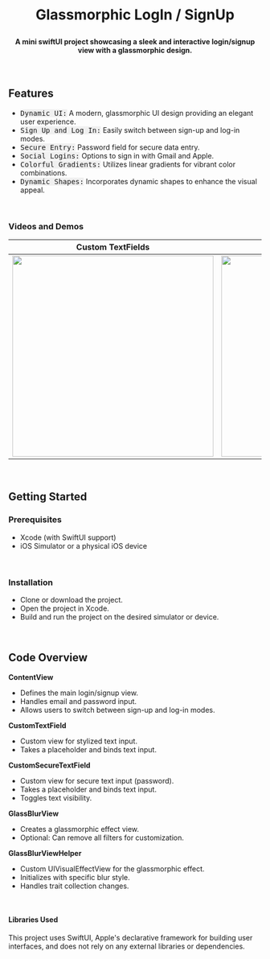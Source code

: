 # <p align="center"><b>Glassmorphic LogIn / SignUp</b></p>


#### <p align="center"> A mini swiftUI project showcasing a sleek and interactive login/signup view with a glassmorphic design.
</p>

<br>

## **Features**
- <kbd style="background-color: #f0f0f0">Dynamic UI:</kbd> A modern, glassmorphic UI design providing an elegant user experience.
- <kbd style="background-color: #f0f0f0">Sign Up and Log In:</kbd> Easily switch between sign-up and log-in modes.
- <kbd style="background-color: #f0f0f0">Secure Entry:</kbd> Password field for secure data entry.
- <kbd style="background-color: #f0f0f0">Social Logins:</kbd> Options to sign in with Gmail and Apple.
- <kbd style="background-color: #f0f0f0">Colorful Gradients:</kbd> Utilizes linear gradients for vibrant color combinations.
- <kbd style="background-color: #f0f0f0">Dynamic Shapes:</kbd> Incorporates dynamic shapes to enhance the visual appeal.

<br>

### **Videos and Demos**

| Custom TextFields | Log In Toggle |
|:---------------:|:----------------:|
|<img width="400" src="https://github.com/ZelynaFarrell/GlassmorphismLogin/assets/117409535/8efe4fbc-3326-405a-91a4-55c096ee73f9">|<img width="400" src="https://github.com/ZelynaFarrell/GlassmorphismLogin/assets/117409535/3079a7fc-649a-4466-ae54-016e943b38ad">|


<br>

## **Getting Started**

### **Prerequisites**
- Xcode (with SwiftUI support)
- iOS Simulator or a physical iOS device

<br>

### **Installation**
- Clone or download the project.
- Open the project in Xcode.
- Build and run the project on the desired simulator or device.

<br>

## **Code Overview**
**ContentView**
- Defines the main login/signup view.
- Handles email and password input.
- Allows users to switch between sign-up and log-in modes.

**CustomTextField**
- Custom view for stylized text input.
- Takes a placeholder and binds text input.

**CustomSecureTextField**
- Custom view for secure text input (password).
- Takes a placeholder and binds text input.
- Toggles text visibility.

**GlassBlurView**
- Creates a glassmorphic effect view.
- Optional: Can remove all filters for customization.

**GlassBlurViewHelper**
- Custom UIVisualEffectView for the glassmorphic effect.
- Initializes with specific blur style.
- Handles trait collection changes.

<br>

#### **Libraries Used**
This project uses SwiftUI, Apple's declarative framework for building user interfaces, and does not rely on any external libraries or dependencies.
